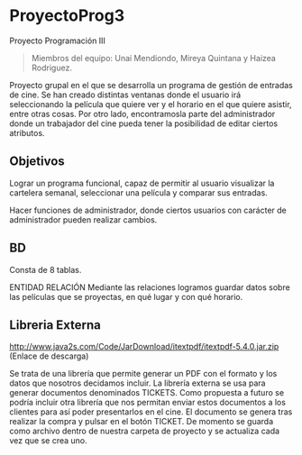 # ProyectoProg3
Proyecto Programación III

> Miembros del equipo: Unai Mendiondo, Mireya Quintana y Haizea Rodriguez.

Proyecto grupal en el que se desarrolla un programa de gestión de entradas de cine. 
Se han creado distintas ventanas donde el usuario irá seleccionando la película que quiere ver y el horario en el que quiere asistir, entre otras cosas. 
Por otro lado, encontramosla parte del administrador donde un trabajador del cine pueda tener la posibilidad de editar ciertos atributos.

## Objetivos 

Lograr un programa funcional, capaz de permitir al usuario visualizar la cartelera semanal,  seleccionar una película y comparar sus entradas. 

Hacer funciones de administrador, donde ciertos usuarios con carácter de administrador pueden realizar cambios. 


## BD  
Consta de 8 tablas.


ENTIDAD RELACIÓN 
Mediante las relaciones logramos guardar datos sobre las películas que se proyectas, en qué lugar y con qué horario. 


## Libreria Externa 

http://www.java2s.com/Code/JarDownload/itextpdf/itextpdf-5.4.0.jar.zip (Enlace de descarga) 

Se trata de una librería que permite generar un PDF con el formato y los datos que nosotros decidamos incluir. La librería externa se usa para generar documentos denominados TICKETS. 
Como propuesta a futuro se podría incluir otra librería que nos permitan enviar estos documentos a los clientes para así poder presentarlos en el cine. 
El documento se genera tras realizar la compra y pulsar en el botón TICKET. 
De momento se guarda como archivo dentro de nuestra carpeta de proyecto y se actualiza cada vez que se crea uno. 

